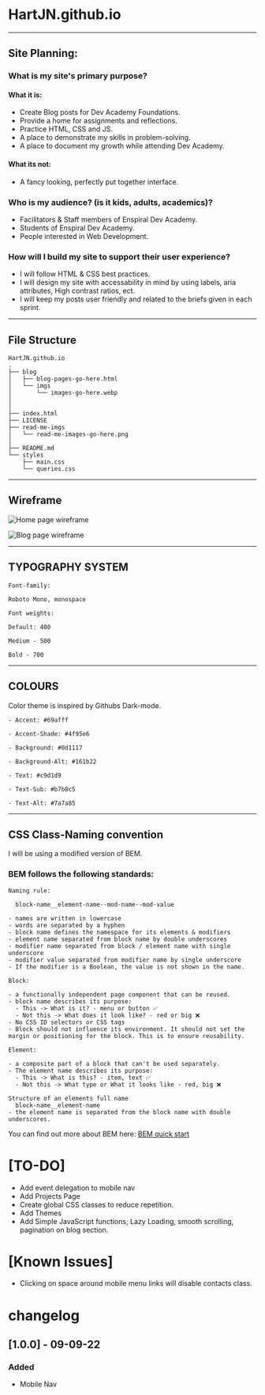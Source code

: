 # HartJN.github.io

---

## Site Planning:

### What is my site's primary purpose?

#### What it is:

- Create Blog posts for Dev Academy Foundations.
- Provide a home for assignments and reflections.
- Practice HTML, CSS and JS.
- A place to demonstrate my skills in problem-solving.
- A place to document my growth while attending Dev Academy.

#### What its not:

- A fancy looking, perfectly put together interface.

### Who is my audience? (is it kids, adults, academics)?

- Facilitators & Staff members of Enspiral Dev Academy.
- Students of Enspiral Dev Academy.
- People interested in Web Development.

### How will I build my site to support their user experience?

- I will follow HTML & CSS best practices.
- I will design my site with accessability in mind by using labels, aria attributes, High contrast ratios, ect.
- I will keep my posts user friendly and related to the briefs given in each sprint.

---

## File Structure

```
HartJN.github.io
.
├── blog
│   ├── blog-pages-go-here.html
│   └── imgs
│       └── images-go-here.webp
│      
│ 
├── index.html
├── LICENSE
├── read-me-imgs
│   └── read-me-images-go-here.png
│  
├── README.md
└── styles
    ├── main.css
    └── queries.css

```

---

## Wireframe

![Home page wireframe](/read-me-imgs/home-page-wireframe.png)

![Blog page wireframe](/read-me-imgs/blog-page-wireframe.png)

---

## TYPOGRAPHY SYSTEM

```
Font-family:

Roboto Mono, monospace

Font weights:

Default: 400

Medium - 500

Bold - 700
```

---

## COLOURS

Color theme is inspired by Githubs Dark-mode.

```
- Accent: #69afff

- Accent-Shade: #4f95e6

- Background: #0d1117

- Background-Alt: #161b22

- Text: #c9d1d9

- Text-Sub: #b7b8c5

- Text-Alt: #7a7a85
```

---

## CSS Class-Naming convention

I will be using a modified version of BEM.

### BEM follows the following standards:

```
Naming rule:

  block-name__element-name--mod-name--mod-value

- names are written in lowercase
- words are separated by a hyphen
- block name defines the namespace for its elements & modifiers
- element name separated from block name by double underscores
- modifier name separated from block / element name with single underscore
- modifier value separated from modifier name by single underscore
- If the modifier is a Boolean, the value is not shown in the name.

```

```
Block:

- a functionally independent page component that can be reused.
- block name describes its purpose:
  - This -> What is it? - menu or button ✅
  - Not this -> What does it look like? - red or big ❌
- No CSS ID selectors or CSS tags
- Block should not influence its environment. It should not set the margin or positioning for the block. This is to ensure reusability.

```

```
Element:

- a composite part of a block that can't be used separately.
- The element name describes its purpose:
  - This -> What is this? - item, text ✅
  - Not this -> What type or What it looks like - red, big ❌

Structure of an elements full name
  block-name__element-name
- the element name is separated from the block name with double underscores.

```

You can find out more about BEM here: [BEM quick start](https://en.bem.info/methodology/quick-start/#introduction)

# [TO-DO]

- Add event delegation to mobile nav
- Add Projects Page
- Create global CSS classes to reduce repetition.
- Add Themes
- Add Simple JavaScript functions; Lazy Loading, smooth scrolling, pagination on blog section.

# [Known Issues]

- Clicking on space around mobile menu links will disable contacts class.

# changelog

## [1.0.0] - 09-09-22

### Added

- Mobile Nav
